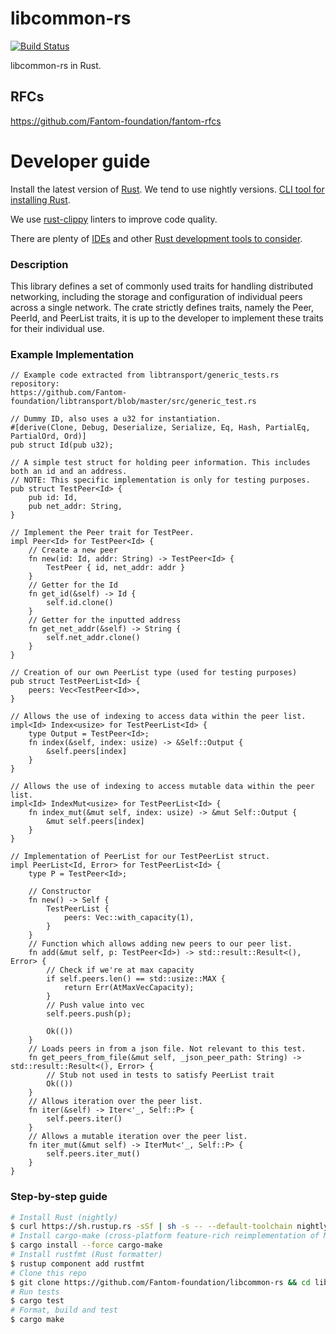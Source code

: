 libcommon-rs
===========
[![Build Status](https://travis-ci.org/Fantom-foundation/libcommon-rs.svg?branch=master)](https://travis-ci.org/Fantom-foundation/libcommon-rs)

libcommon-rs in Rust.

## RFCs

https://github.com/Fantom-foundation/fantom-rfcs

# Developer guide

Install the latest version of [Rust](https://www.rust-lang.org). We tend to use nightly versions. [CLI tool for installing Rust](https://rustup.rs).

We use [rust-clippy](https://github.com/rust-lang-nursery/rust-clippy) linters to improve code quality.

There are plenty of [IDEs](https://areweideyet.com) and other [Rust development tools to consider](https://github.com/rust-unofficial/awesome-rust#development-tools).

### Description

This library defines a set of commonly used traits for handling distributed networking, including the
storage and configuration of individual peers across a single network. The crate strictly
defines traits, namely the Peer, PeerId, and PeerList traits, it is up to the developer to implement
these traits for their individual use.

### Example Implementation

```
// Example code extracted from libtransport/generic_tests.rs repository: 
https://github.com/Fantom-foundation/libtransport/blob/master/src/generic_test.rs

// Dummy ID, also uses a u32 for instantiation.
#[derive(Clone, Debug, Deserialize, Serialize, Eq, Hash, PartialEq, PartialOrd, Ord)]
pub struct Id(pub u32);

// A simple test struct for holding peer information. This includes both an id and an address.
// NOTE: This specific implementation is only for testing purposes.
pub struct TestPeer<Id> {
    pub id: Id,
    pub net_addr: String,
}

// Implement the Peer trait for TestPeer.
impl Peer<Id> for TestPeer<Id> {
    // Create a new peer
    fn new(id: Id, addr: String) -> TestPeer<Id> {
        TestPeer { id, net_addr: addr }
    }
    // Getter for the Id
    fn get_id(&self) -> Id {
        self.id.clone()
    }
    // Getter for the inputted address
    fn get_net_addr(&self) -> String {
        self.net_addr.clone()
    }
}

// Creation of our own PeerList type (used for testing purposes)
pub struct TestPeerList<Id> {
    peers: Vec<TestPeer<Id>>,
}

// Allows the use of indexing to access data within the peer list.
impl<Id> Index<usize> for TestPeerList<Id> {
    type Output = TestPeer<Id>;
    fn index(&self, index: usize) -> &Self::Output {
        &self.peers[index]
    }
}

// Allows the use of indexing to access mutable data within the peer list.
impl<Id> IndexMut<usize> for TestPeerList<Id> {
    fn index_mut(&mut self, index: usize) -> &mut Self::Output {
        &mut self.peers[index]
    }
}

// Implementation of PeerList for our TestPeerList struct.
impl PeerList<Id, Error> for TestPeerList<Id> {
    type P = TestPeer<Id>;

    // Constructor
    fn new() -> Self {
        TestPeerList {
            peers: Vec::with_capacity(1),
        }
    }
    // Function which allows adding new peers to our peer list.
    fn add(&mut self, p: TestPeer<Id>) -> std::result::Result<(), Error> {
        // Check if we're at max capacity
        if self.peers.len() == std::usize::MAX {
            return Err(AtMaxVecCapacity);
        }
        // Push value into vec
        self.peers.push(p);

        Ok(())
    }
    // Loads peers in from a json file. Not relevant to this test.
    fn get_peers_from_file(&mut self, _json_peer_path: String) -> std::result::Result<(), Error> {
        // Stub not used in tests to satisfy PeerList trait
        Ok(())
    }
    // Allows iteration over the peer list.
    fn iter(&self) -> Iter<'_, Self::P> {
        self.peers.iter()
    }
    // Allows a mutable iteration over the peer list.
    fn iter_mut(&mut self) -> IterMut<'_, Self::P> {
        self.peers.iter_mut()
    }
}
```

### Step-by-step guide
```bash
# Install Rust (nightly)
$ curl https://sh.rustup.rs -sSf | sh -s -- --default-toolchain nightly
# Install cargo-make (cross-platform feature-rich reimplementation of Make)
$ cargo install --force cargo-make
# Install rustfmt (Rust formatter)
$ rustup component add rustfmt
# Clone this repo
$ git clone https://github.com/Fantom-foundation/libcommon-rs && cd libcommon-rs
# Run tests
$ cargo test
# Format, build and test
$ cargo make
```
